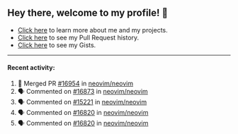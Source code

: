 ## Hey there, welcome to my profile! 👋

- [Click here](https://seandewar.github.io/) to learn more about me and my projects.
- [Click here](https://github.com/search?p=1&q=author%3Aseandewar+is%3Apr) to see my Pull Request history.
- [Click here](https://gist.github.com/seandewar) to see my Gists.

---

#### Recent activity:

<!--START_SECTION:activity-->
1. 🎉 Merged PR [#16954](https://github.com/neovim/neovim/pull/16954) in [neovim/neovim](https://github.com/neovim/neovim)
2. 🗣 Commented on [#16873](https://github.com/neovim/neovim/issues/16873) in [neovim/neovim](https://github.com/neovim/neovim)
3. 🗣 Commented on [#15221](https://github.com/neovim/neovim/issues/15221) in [neovim/neovim](https://github.com/neovim/neovim)
4. 🗣 Commented on [#16820](https://github.com/neovim/neovim/issues/16820) in [neovim/neovim](https://github.com/neovim/neovim)
5. 🗣 Commented on [#16820](https://github.com/neovim/neovim/issues/16820) in [neovim/neovim](https://github.com/neovim/neovim)
<!--END_SECTION:activity-->
